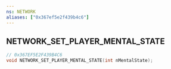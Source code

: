 ```yaml
---
ns: NETWORK
aliases: ["0x367ef5e2f439b4c6"]
---
```

## NETWORK_SET_PLAYER_MENTAL_STATE

```c
// 0x367EF5E2F439B4C6
void NETWORK_SET_PLAYER_MENTAL_STATE(int nMentalState);
```
